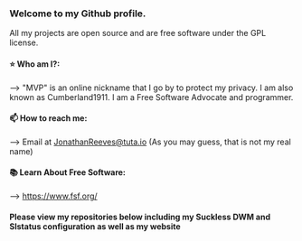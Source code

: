 ### Welcome to my Github profile.
All my projects are open source and are free software under the GPL license. 

#### ⭐ Who am I?:
--> "MVP" is an online nickname that I go by to protect my privacy. I am also known as Cumberland1911.  I am a Free Software Advocate and programmer. 

#### 📫 How to reach me: 
--> Email at JonathanReeves@tuta.io
(As you may guess, that is not my real name)

#### 📚 Learn About Free Software:
--> https://www.fsf.org/

#### Please view my repositories below including my Suckless DWM and Slstatus configuration as well as my website 
